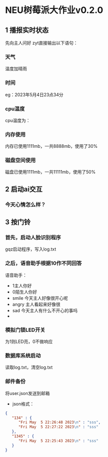 # NEU树莓派大作业v0.2.0
## 1 播报实时状态
先向主人问好
zyt直接输出以下语句：
### 天气
温度加晴雨
### 时间
eg：2023年5月4日23点34分
### cpu温度
cpu温度为：
### 内存使用
内存已使用1111mb，一共8888mb，使用了30%
### 磁盘空间使用
磁盘已使用1111mb，一共11111mb，使用了50%

## 2 启动ai交互
### 今天心情怎么样？

## 3 按门铃
### 首先，启动人脸识别程序
gqz启动程序，写入log.txt
### 之后，语音助手根据10作不同回答
语音助手：
* 1主人你好
* 0陌生人你好
* smile  今天主人好像很开心呢
* angry 主人看起来好像很
* sad  今天主人有什么不开心的事吗
* 
### 模拟门锁LED开关
为1则LED亮，0不做响应
### 数据库系统启动
读取log.txt，清空log.txt
### 邮件备份
将user.json发送到邮箱

- json格式：
```json
{
   "134" : {
      "Fri May  5 22:26:48 2023\n" : "sss",
      "Fri May  5 22:27:22 2023\n" : "sss"
   },
   "1345" : {
      "Fri May  5 22:25:43 2023\n" : "sss"
   }
}
```
